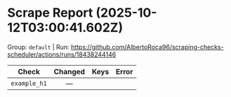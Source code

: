 # Scrape Report (2025-10-12T03:00:41.602Z)

Group: `default`  |  Run: https://github.com/AlbertoRoca96/scraping-checks-scheduler/actions/runs/18438244146

| Check | Changed | Keys | Error |
|---|:---:|:--|:--|
| `example_h1` | — |  |  |
